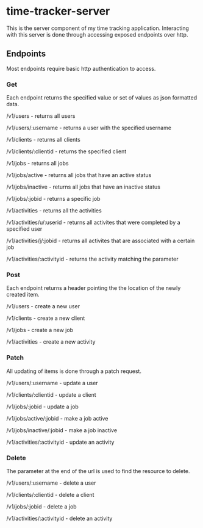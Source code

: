 # time-tracker-server
This is the server component of my time tracking application.
Interacting with this server is done through accessing exposed endpoints over http.

## Endpoints
Most endpoints require basic http authentication to access.

### Get
Each endpoint returns the specified value or set of values as json formatted data.

/v1/users - returns all users

/v1/users/:username - returns a user with the specified username

/v1/clients - returns all clients

/v1/clients/:clientid - returns the specified client

/v1/jobs - returns all jobs
 
/v1/jobs/active - returns all jobs that have an active status

/v1/jobs/inactive - returns all jobs that have an inactive status

/v1/jobs/:jobid - returns a specific job

/v1/activities - returns all the activities

/v1/activities/u/:userid - returns all activites that were completed by a specified user

/v1/activities/j/:jobid - returns all activites that are associated with a certain job

/v1/activities/:activityid - returns the activity matching the parameter

### Post
Each endpoint returns a header pointing the the location of the newly created item.

/v1/users - create a new user

/v1/clients - create a new client

/v1/jobs - create a new job

/v1/activities - create a new activity

### Patch
All updating of items is done through a patch request.

/v1/users/:username - update a user

/v1/clients/:clientid - update a client

/v1/jobs/:jobid - update a job

/v1/jobs/active/:jobid - make a job active

/v1/jobs/inactive/:jobid - make a job inactive

/v1/activities/:activityid - update an activity

### Delete
The parameter at the end of the url is used to find the resource to delete.

/v1/users/:username - delete a user

/v1/clients/:clientid - delete a client

/v1/jobs/:jobid - delete a job

/v1/activities/:activityid - delete an activity
